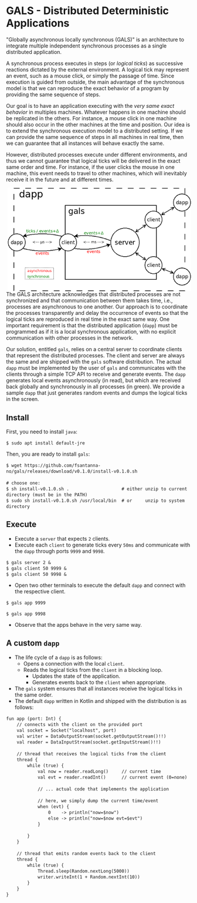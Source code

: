 # GALS - Distributed Deterministic Applications

"Globally asynchronous locally synchronous (GALS)" is an architecture to
integrate multiple independent synchronous processes as a single distributed
application.

A synchronous process executes in steps (or *logical ticks*) as successive
reactions dictated by the external environment.
A logical tick may represent an event, such as a mouse click, or simply the
passage of time.
Since execution is guided from outside, the main advantage of the synchronous
model is that we can reproduce the exact behavior of a program by providing the
same sequence of steps.

Our goal is to have an application executing with the
*very same exact behavior* in multiples machines.
Whatever happens in one machine should be replicated in the others.
For instance, a mouse click in one machine should also occur in the other
machines at the time and position.
Our idea is to extend the synchronous execution model to a distributed setting.
If we can provide the same sequence of steps in all machines in real time, then
we can guarantee that all instances will behave exactly the same.

However, distributed processes execute under different environments, and thus
we cannot guarantee that logical ticks will be delivered in the exact same
order and time.
For instance, if the user clicks the mouse in one machine, this event needs to
travel to other machines, which will inevitably receive it in the future and at
different times.

<img src="gals.png" align="right" width="500">

The GALS architecture acknowledges that distributed processes are not
synchronized and that communication between them takes time, i.e., processes
are asynchronous to one another.
Our approach is to coordinate the processes transparently and delay the
occurrence of events so that the logical ticks are reproduced in real time in
the exact same way.
One important requirement is that the distributed application (`dapp`) must
be programmed as if it is a local synchronous application, with no explicit
communication with other processes in the network.

Our solution, entitled `gals`, relies on a central server to coordinate clients
that represent the distributed processes.
The client and server are always the same and are shipped with the `gals`
software distribution.
The actual `dapp` must be implemented by the user of `gals` and
communicates with the clients through a simple TCP API to receive and generate
events.
The `dapp` generates local events asynchronously (in read), but which are
received back globally and synchronously in all processes (in green).
We provide a sample `dapp` that just generates random events and dumps the
logical ticks in the screen.

## Install

First, you need to install `java`:

```
$ sudo apt install default-jre
```

Then, you are ready to install `gals`:

```
$ wget https://github.com/fsantanna-no/gals/releases/download/v0.1.0/install-v0.1.0.sh

# choose one:
$ sh install-v0.1.0.sh .                    # either unzip to current directory (must be in the PATH)
$ sudo sh install-v0.1.0.sh /usr/local/bin  # or     unzip to system  directory
```

## Execute

- Execute a `server` that expects `2` clients.
- Execute each `client` to generate ticks every `50ms` and communicate with
  the `dapp` through ports `9999` and `9998`.

```
$ gals server 2 &
$ gals client 50 9999 &
$ gals client 50 9998 &
```

- Open two other terminals to execute the default `dapp` and connect with the
  respective client.

```
$ gals app 9999
```

```
$ gals app 9998
```

- Observe that the apps behave in the very same way.

## A custom `dapp`

- The life cycle of a `dapp` is as follows:
    - Opens a connection with the local `client`.
    - Reads the logical ticks from the `client` in a blocking loop.
        - Updates the state of the application.
        - Generates events back to the `client` when appropriate.
- The `gals` system ensures that all instances receive the logical ticks in the
  same order.
- The default `dapp` written in Kotlin and shipped with the distribution is as
  follows:

```
fun app (port: Int) {
    // connects with the client on the provided port
    val socket = Socket("localhost", port)
    val writer = DataOutputStream(socket.getOutputStream()!!)
    val reader = DataInputStream(socket.getInputStream()!!)

    // thread that receives the logical ticks from the client
    thread {
        while (true) {
            val now = reader.readLong()     // current time
            val evt = reader.readInt()      // current event (0=none)

            // ... actual code that implements the application

            // here, we simply dump the current time/event
            when (evt) {
                0    -> println("now=$now")
                else -> println("now=$now evt=$evt")
            }

        }
    }

    // thread that emits random events back to the client
    thread {
        while (true) {
            Thread.sleep(Random.nextLong(5000))
            writer.writeInt(1 + Random.nextInt(10))
        }
    }
}
```
